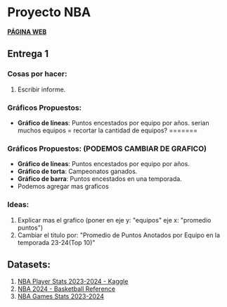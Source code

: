 # Proyecto NBA

[**PÁGINA WEB**](https://tperezv2004.github.io/proyecto.github.io/)

## Entrega 1

### Cosas por hacer:
1. Escribir informe.

### Gráficos Propuestos:
- **Gráfico de líneas**: Puntos encestados por equipo por años. serian muchos equipos = recortar la cantidad de equipos?
=======
### Gráficos Propuestos: (PODEMOS CAMBIAR DE GRAFICO)
- **Gráfico de líneas**: Puntos encestados por equipo por años.
- **Gráfico de torta**: Campeonatos ganados.
- **Gráfico de barra**: Puntos encestados en una temporada. 
- Podemos agregar mas graficos

### Ideas:
1. Explicar mas el grafico (poner en eje y: "equipos" eje x: "promedio puntos")
2. Cambiar el titulo por: "Promedio de Puntos Anotados por Equipo en la temporada 23-24(Top 10)"

## Datasets:
1. [NBA Player Stats 2023-2024 - Kaggle](https://www.kaggle.com/datasets/vivovinco/2023-2024-nba-player-stats?select=2023-2024+NBA+Player+Stats+-+Regular.csv)
2. [NBA 2024 - Basketball Reference](https://www.basketball-reference.com/leagues/NBA_2024.html)
3. [NBA Games Stats 2023-2024](https://www.basketball-reference.com/leagues/NBA_2024_games-october.html)
